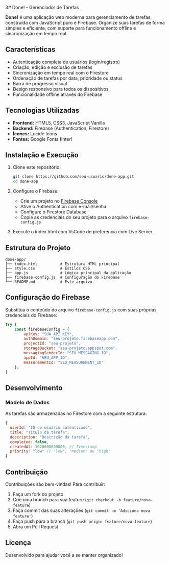 3# Done! - Gerenciador de Tarefas


**Done!** é uma aplicação web moderna para gerenciamento de tarefas, construída com JavaScript puro e Firebase. Organize suas tarefas de forma simples e eficiente, com suporte para funcionamento offline e sincronização em tempo real.

##  Características

-  Autenticação completa de usuários (login/registro)
-  Criação, edição e exclusão de tarefas
-  Sincronização em tempo real com o Firestore
-  Ordenação de tarefas por data, prioridade ou status
-  Barra de progresso visual
-  Design responsivo para todos os dispositivos
-  Funcionalidade offline através do Firebase

##  Tecnologias Utilizadas

- **Frontend:** HTML5, CSS3, JavaScript Vanilla
- **Backend:** Firebase (Authentication, Firestore)
- **Ícones:** Lucide Icons
- **Fontes:** Google Fonts (Inter)

##  Instalação e Execução

1. Clone este repositório:
   ```bash
   git clone https://github.com/seu-usuario/done-app.git
   cd done-app
   ```

2. Configure o Firebase:
   - Crie um projeto no [Firebase Console](https://console.firebase.google.com/)
   - Ative o Authentication com e-mail/senha
   - Configure o Firestore Database
   - Copie as credenciais do seu projeto para o arquivo `firebase-config.js`

3. Execute o index.html com VsCode de preferencia com Live Server

##  Estrutura do Projeto

```
done-app/
├── index.html          # Estrutura HTML principal
├── style.css           # Estilos CSS
├── app.js              # Lógica principal da aplicação
├── firebase-config.js  # Configuração do Firebase
└── README.md           # Este arquivo
```

##  Configuração do Firebase

Substitua o conteúdo do arquivo `firebase-config.js` com suas próprias credenciais do Firebase:

```javascript
try {
    const firebaseConfig = {
        apiKey: "SUA_API_KEY",
        authDomain: "seu-projeto.firebaseapp.com",
        projectId: "seu-projeto",
        storageBucket: "seu-projeto.appspot.com",
        messagingSenderId: "SEU_MESSAGING_ID",
        appId: "SEU_APP_ID",
        measurementId: "SEU_MEASUREMENT_ID"
    };
}
```


##  Desenvolvimento

### Modelo de Dados

As tarefas são armazenadas no Firestore com a seguinte estrutura:

```javascript
{
  userId: "ID do usuário autenticado",
  title: "Título da tarefa",
  description: "Descrição da tarefa",
  completed: false,
  createdAt: 1620000000000, // Timestamp
  priority: "low" // "low", "medium" ou "high"
}
```

##  Contribuição

Contribuições são bem-vindas! Para contribuir:

1. Faça um fork do projeto
2. Crie uma branch para sua feature (`git checkout -b feature/nova-feature`)
3. Faça commit das suas alterações (`git commit -m 'Adiciona nova feature'`)
4. Faça push para a branch (`git push origin feature/nova-feature`)
5. Abra um Pull Request

##  Licença

Desenvolvido para ajudar você a se manter organizado!
